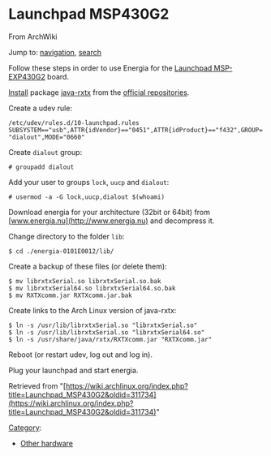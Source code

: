 # Launchpad MSP430G2

From ArchWiki

Jump to: [navigation](#column-one), [search](#searchInput)

Follow these steps in order to use Energia for the [Launchpad MSP-EXP430G2](http://www.ti.com/tool/MSP-EXP430G2) board.

[Install](/index.php/Pacman "Pacman") package [java-rxtx](https://www.archlinux.org/packages/?name=java-rxtx) from the [official repositories](/index.php/Official_repositories "Official repositories").

Create a udev rule:

 `/etc/udev/rules.d/10-launchpad.rules`  `SUBSYSTEM=="usb",ATTR{idVendor}=="0451",ATTR{idProduct}=="f432",GROUP="dialout",MODE="0660"` 

Create `dialout` group:

```
# groupadd dialout

```

Add your user to groups `lock`, `uucp` and `dialout`:

```
# usermod -a -G lock,uucp,dialout $(whoami)

```

Download energia for your architecture (32bit or 64bit) from [www.energia.nu](http://www.energia.nu) and decompress it.

Change directory to the folder `lib`:

```
$ cd ./energia-0101E0012/lib/

```

Create a backup of these files (or delete them):

```
$ mv librxtxSerial.so librxtxSerial.so.bak
$ mv librxtxSerial64.so librxtxSerial64.so.bak
$ mv RXTXcomm.jar RXTXcomm.jar.bak

```

Create links to the Arch Linux version of java-rxtx:

```
$ ln -s /usr/lib/librxtxSerial.so "librxtxSerial.so"
$ ln -s /usr/lib/librxtxSerial.so "librxtxSerial64.so"
$ ln -s /usr/share/java/rxtx/RXTXcomm.jar "RXTXcomm.jar"

```

Reboot (or restart udev, log out and log in).

Plug your launchpad and start energia.

Retrieved from "[https://wiki.archlinux.org/index.php?title=Launchpad_MSP430G2&oldid=311734](https://wiki.archlinux.org/index.php?title=Launchpad_MSP430G2&oldid=311734)"

[Category](/index.php/Special:Categories "Special:Categories"):

*   [Other hardware](/index.php/Category:Other_hardware "Category:Other hardware")